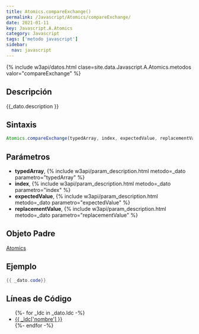 ```yaml
---
title: Atomics.compareExchange()
permalink: /Javascript/Atomics/compareExchange/
date: 2021-01-11
key: Javascript.A.Atomics
category: Javascript
tags: ['metodo javascript']
sidebar: 
  nav: javascript
---
```


{% include w3api/datos.html clase=site.data.Javascript.A.Atomics.metodos valor="compareExchange" %}

## Descripción
{{_dato.description }}

## Sintaxis
~~~javascript
Atomics.compareExchange(typedArray, index, expectedValue, replacementValue)
~~~

## Parámetros
* **typedArray**,  {% include w3api/param_description.html metodo=_dato parametro="typedArray" %}
* **index**,  {% include w3api/param_description.html metodo=_dato parametro="index" %}
* **expectedValue**,  {% include w3api/param_description.html metodo=_dato parametro="expectedValue" %}
* **replacementValue**,  {% include w3api/param_description.html metodo=_dato parametro="replacementValue" %}

## Objeto Padre
[Atomics](/Javascript/Atomics/)

## Ejemplo
~~~java
{{ _dato.code}}
~~~

## Líneas de Código
<ul>
{%- for _ldc in _dato.ldc -%}
   <li>
       <a href="{{_ldc['url'] }}">{{ _ldc['nombre'] }}</a>
   </li>
{%- endfor -%}
</ul>
